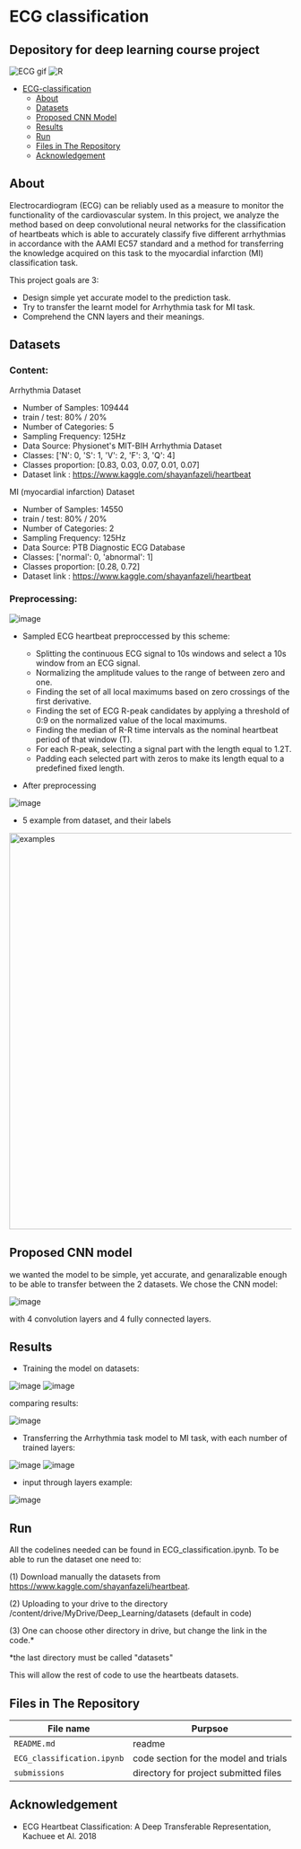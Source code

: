# ECG classification
Depository for deep learning course project
---------------------------------------------------------------------
![ECG gif](https://user-images.githubusercontent.com/119232867/211278114-10f78482-a06a-4384-8c6d-e086eec0d4fe.gif)
![R](https://user-images.githubusercontent.com/119232867/212991176-401d20e3-28e6-45c7-9ada-a9ea450ec73b.gif)

- [ECG-classification](#ECG-classification)
  * [About](#About)
  * [Datasets](#Datasets) 
  * [Proposed CNN Model](#proposed-cnn-model)
  * [Results](#results)
  * [Run](#Run)
  * [Files in The Repository](#files-in-the-repository)
  * [Acknowledgement](#Acknowledgement)

## About

Electrocardiogram (ECG) can be reliably used as a measure to monitor the functionality of the cardiovascular system.
In this project, we analyze the method based on deep convolutional neural networks for the
classification of heartbeats which is able to accurately classify
five different arrhythmias in accordance with the AAMI EC57
standard and a method for transferring the knowledge acquired on this task to the myocardial infarction (MI) classification task.

This project goals are 3:
- Design simple yet accurate model to the prediction task.
- Try to transfer the learnt model for Arrhythmia task for MI task.
- Comprehend the CNN layers and their meanings.

## Datasets
### Content:
Arrhythmia Dataset
- Number of Samples: 109444
- train / test: 80% / 20%
- Number of Categories: 5
- Sampling Frequency: 125Hz
- Data Source: Physionet's MIT-BIH Arrhythmia Dataset
- Classes: ['N': 0, 'S': 1, 'V': 2, 'F': 3, 'Q': 4]
- Classes proportion: [0.83, 0.03, 0.07, 0.01, 0.07]
- Dataset link : https://www.kaggle.com/shayanfazeli/heartbeat

MI (myocardial infarction) Dataset
- Number of Samples: 14550
- train / test: 80% / 20%
- Number of Categories: 2
- Sampling Frequency: 125Hz
- Data Source: PTB Diagnostic ECG Database
- Classes: ['normal': 0, 'abnormal': 1]
- Classes proportion: [0.28, 0.72]
- Dataset link : https://www.kaggle.com/shayanfazeli/heartbeat

### Preprocessing:

![image](https://user-images.githubusercontent.com/119232867/211274522-381393e4-10b3-49b1-8625-6eece113a67f.png)

- Sampled ECG heartbeat preproccessed by this scheme: 
  - Splitting the continuous ECG signal to 10s windows and select a 10s window from an ECG signal.
  - Normalizing the amplitude values to the range of between zero and one.
  - Finding the set of all local maximums based on zero crossings of the first derivative.
  - Finding the set of ECG R-peak candidates by applying a threshold of 0:9 on the normalized value of the local maximums.
  - Finding the median of R-R time intervals as the nominal heartbeat period of that window (T).
  - For each R-peak, selecting a signal part with the length equal to 1.2T.
  - Padding each selected part with zeros to make its length equal to a predefined fixed length.
  
- After preprocessing

![image](https://user-images.githubusercontent.com/119232867/211292748-81743bde-22b8-4bdf-98d0-14be4dd28332.png)

- 5 example from dataset, and their labels

<img width="706" alt="examples" src="https://user-images.githubusercontent.com/119232867/212958647-b49dc5a8-3fe2-4d20-a5c5-e72ac935c979.PNG">

## Proposed CNN model

we wanted the model to be simple, yet accurate, and genaralizable enough to be able to transfer between the 2 datasets. We chose the CNN model:

![image](https://user-images.githubusercontent.com/119232867/214833897-5aa8d325-8a7e-4cfc-b2e2-12929f08fe4b.png)

with 4 convolution layers and 4 fully connected layers.

## Results

- Training the model on datasets:

![image](https://user-images.githubusercontent.com/119232867/214838845-87afa5a2-f984-40ba-8968-9d0c442d62c1.png)
![image](https://user-images.githubusercontent.com/119232867/214839242-8b55726f-911e-4430-a663-618af4546746.png)

comparing results:

![image](https://user-images.githubusercontent.com/119232867/214840428-75e101d6-cfa2-4f31-a6d4-499c3281efab.png)

- Transferring the Arrhythmia task model to MI task, with each number of trained layers:

![image](https://user-images.githubusercontent.com/119232867/214840015-992a1908-5faa-489e-adcd-f6f3d9385c20.png)
![image](https://user-images.githubusercontent.com/119232867/214840102-fd531af0-5a6d-40d2-8dd2-50a4a0fb3691.png)

- input through layers example:

![image](https://user-images.githubusercontent.com/119232867/214840246-6acd8277-08ed-49f1-b28e-6fdc362eb103.png)



## Run

All the codelines needed can be found in ECG_classification.ipynb.
To be able to run the dataset one need to:

(1) Download manually the datasets from https://www.kaggle.com/shayanfazeli/heartbeat.

(2) Uploading to your drive to the directory /content/drive/MyDrive/Deep_Learning/datasets (default in code)

(3) One can choose other directory in drive, but change the link in the code.*

*the last directory must be called "datasets"

This will allow the rest of code to use the heartbeats datasets.

## Files in The Repository

|File name         | Purpsoe |
|----------------------|------|
|`README.md`| readme|
|`ECG_classification.ipynb`| code section for the model and trials|
|`submissions`| directory for project submitted files|

## Acknowledgement
- ECG Heartbeat Classification: A Deep Transferable Representation, Kachuee et Al. 2018
